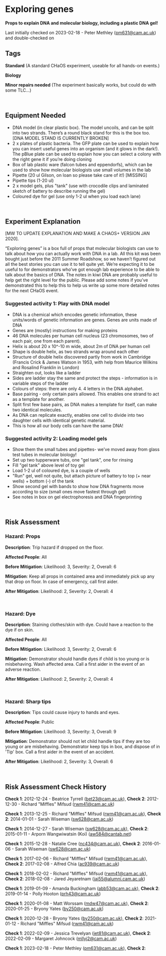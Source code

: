 # Exploring genes

**Props to explain DNA and molecular biology, including a plastic DNA gel!**

Last initially checked on 2023-02-18 - Peter Methley (pm631@cam.ac.uk) and double-checked on 

## Tags
<!--- Start Tags (DO NOT REMOVE THIS COMMENT) --->

**Standard** (A standard CHaOS experiment, useable for all hands-on events.)

**Biology**

**Minor repairs needed** (The experiment basically works, but could do with some TLC...)
<!--- End Tags (DO NOT REMOVE THIS COMMENT) --->

<br/>

## Equipment Needed 
- 	DNA model (in clear plastic box). The model uncoils, and can be split into two strands. There’s a round black stand for this is the box too. [DNA MODEL STAND IS CURRENTLY BROKEN]
- 	2 x plates of plastic bacteria. The GFP plate can be used to explain how you can insert useful genes into an organism (and it glows in the dark!). The pBlue plate can be used to explain how you can select a colony with the right gene it if you’re doing cloning
- 	Box of lab plastic ware (falcon tubes and eppendorfs), which can be used to show how molecular biologists use small volumes in the lab
- 	Pipette (20 ul Gilson, on loan so please take care of it!) [MISSING]
- 	Pipette tips (1-20 ul)
- 	2 x model gels, plus "tank" (use with crocodile clips and laminated sketch of battery to describe running the gel)
- 	Coloured dye for gel (use only 1-2 ul when you load each lane)

<br/>

## Experiment Explanation 

[MW TO UPDATE EXPLANATION AND MAKE A CHAOS+ VERSION JAN 2020].

“Exploring genes” is a box full of props that molecular biologists can use to talk about how you can actually work with DNA in a lab. All this kit was been bought just before the 2011 Summer Roadshow, so we haven’t figured out all the best stories you can use it to tell quite yet. We’re expecting it to be useful to for demonstrators who’ve got enough lab experience to be able to talk about the basics of DNA. The notes in kiwi DNA are probably useful to help get the right level for the public. Please add some notes if you’ve demonstrated this to help this to help us write up some more detailed notes for the next CHaOS event. 

### Suggested activity 1: Play with DNA model

- DNA is a chemical which encodes genetic information, these units/words of genetic information are genes. Genes are units made of DNA
- Genes are (mostly) instructions for making proteins
- 46 DNA molecules per human cell nucleus (23 chromosomes, two of each pair, one from each parent).
- Helix is about 20 x 10^-10 m wide, about 2m of DNA per human cell
- Shape is double helix, as two strands wrap around each other
- Structure of double helix discovered partly from work in Cambridge (Francis Crick & James Watson in 1953, with help from Maurice Wilkins and Rosalind Franklin in London)
- Straighten out, looks like a ladder
- Sides are ladder stay the same and protect the steps - information is in variable steps of the ladder
- Colours of steps: there are only 4. 4 letters in the DNA alphabet. 
- Base pairing - only certain pairs allowed. This enables one strand to act as a template for another.
- Split first few base pairs, as DNA makes a template for itself, can make two identical molecules.
- As DNA can replicate exactly, enables one cell to divide into two daughter cells with identical genetic material.
- This is how all our body cells can have the same DNA! 

### Suggested activity 2: Loading model gels
- Show them the small tubes and pipettes- we've moved away from glass test tubes in molecular biology!
- Set up two tupperware tubs, one "gel tank", one for rinsing
- Fill "gel tank" above level of toy gel
- Load 1-2 ul of coloured dye, is a couple of wells
- "Run" gel, well not quite, but attach picture of battery to top (+ near wells) + bottom (-) of the tank
- Show second gel with bands to show how DNA fragments move according to size (small ones move fastest through gel)
- See notes in box on gel electrophoresis and DNA fingerprinting


<br/>

## Risk Assessment

### **Hazard**: Props

**Description**: Trip hazard if dropped on the floor.

**Affected People**: All

**Before Mitigation**: Likelihood: 3, Severity: 2, Overall: 6

**Mitigation**: Keep all props in contained area and immediately pick up any that drop on floor.
In case of emergency, call first aider.

**After Mitigation**: Likelihood: 2, Severity: 2, Overall: 4

<br/>

### **Hazard**: Dye

**Description**: Staining clothes/skin with dye. Could have a reaction to the dye if on skin.

**Affected People**: All

**Before Mitigation**: Likelihood: 3, Severity: 2, Overall: 6

**Mitigation**: Demonstrator should handle dyes if child is too young or is misbehaving. 
Wash affected area.
Call a first aider in the event of an adverse reaction.

**After Mitigation**: Likelihood: 2, Severity: 2, Overall: 4

<br/>

### **Hazard**: Sharp tips

**Description**: Tips could cause injury to hands and eyes.

**Affected People**: Public

**Before Mitigation**: Likelihood: 3, Severity: 3, Overall: 9

**Mitigation**: Demonstrator should not let child handle tips if they are too young or are misbehaving. Demonstrator keep tips in box, and dispose of in 'Tip' box. Call a first aider in the event of an accident.

**After Mitigation**: Likelihood: 2, Severity: 3, Overall: 6

<br/>

## Risk Assessment Check History 

**Check 1**: 2012-12-24 - Beatrice Tyrrell (bet23@cam.ac.uk), **Check 2**: 2012-12-30 - Richard "Miffles" Mifsud (rwm41@cam.ac.uk)

**Check 1**: 2013-12-25 - Richard "Miffles" Mifsud (rwm41@cam.ac.uk), **Check 2**: 2014-01-01 - Sarah Wiseman (sw628@cam.ac.uk)

**Check 1**: 2014-12-27 - Sarah Wiseman (sw628@cam.ac.uk), **Check 2**: 2015-01-11 - Arporn Wangwiwatsin (Koi) (aw584@cantab.net)

**Check 1**: 2015-12-28 - Natalie Cree (nc434@cam.ac.uk), **Check 2**: 2016-01-06 - Sarah Wiseman (sw628@cam.ac.uk)

**Check 1**: 2017-02-06 - Richard "Miffles" Mifsud (rwm41@cam.ac.uk), **Check 2**: 2017-02-08 - Alfred Chia (ac939@cam.ac.uk)

**Check 1**: 2018-02-02 - Richard "Miffles" Mifsud (rwm41@cam.ac.uk), **Check 2**: 2018-02-08 - Jared Jeyaretnam (jaj55@alumni.cam.ac.uk)

**Check 1**: 2019-01-09 - Amanda Buckingham (abb53@cam.ac.uk), **Check 2**: 2019-01-14 - Polly Hooton (prh43@cam.ac.uk)

**Check 1**: 2020-01-08 - Matt Worssam (mdw47@cam.ac.uk), **Check 2**: 2020-01-25 - Bryony Yates (by250@cam.ac.uk)

**Check 1**: 2020-12-28 - Bryony Yates (by250@cam.ac.uk), **Check 2**: 2021-01-12 - Richard "Miffles" Mifsud (rwm41@cam.ac.uk)

**Check 1**: 2022-02-09 - Jessica Trevelyan (jet81@cam.ac.uk), **Check 2**: 2022-02-09 - Margaret Johncock (mllyj2@cam.ac.uk)

**Check 1**: 2023-02-18 - Peter Methley (pm631@cam.ac.uk), **Check 2**: 
